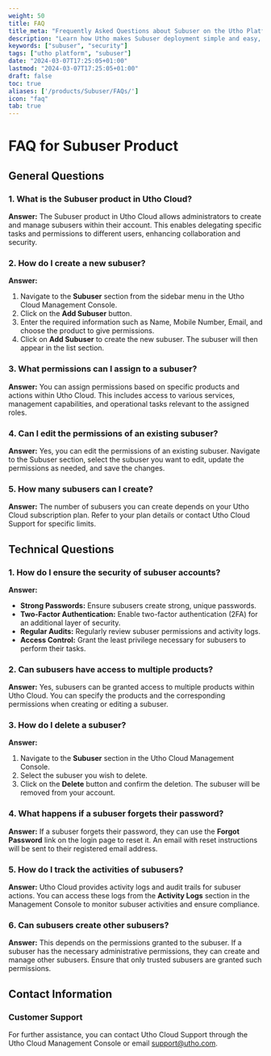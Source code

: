 ```yaml
---
weight: 50
title: FAQ
title_meta: "Frequently Asked Questions about Subuser on the Utho Platform"
description: "Learn how Utho makes Subuser deployment simple and easy, and get answers to frequently asked questions about our Subuser service."
keywords: ["subuser", "security"]
tags: ["utho platform", "subuser"]
date: "2024-03-07T17:25:05+01:00"
lastmod: "2024-03-07T17:25:05+01:00"
draft: false
toc: true
aliases: ['/products/Subuser/FAQs/']
icon: "faq"
tab: true
---
```


# FAQ for Subuser Product

## General Questions

### 1. What is the Subuser product in Utho Cloud?
**Answer:** The Subuser product in Utho Cloud allows administrators to create and manage subusers within their account. This enables delegating specific tasks and permissions to different users, enhancing collaboration and security.

### 2. How do I create a new subuser?
**Answer:**
1. Navigate to the **Subuser** section from the sidebar menu in the Utho Cloud Management Console.
2. Click on the **Add Subuser** button.
3. Enter the required information such as Name, Mobile Number, Email, and choose the product to give permissions.
4. Click on **Add Subuser** to create the new subuser. The subuser will then appear in the list section.

### 3. What permissions can I assign to a subuser?
**Answer:** You can assign permissions based on specific products and actions within Utho Cloud. This includes access to various services, management capabilities, and operational tasks relevant to the assigned roles.

### 4. Can I edit the permissions of an existing subuser?
**Answer:** Yes, you can edit the permissions of an existing subuser. Navigate to the Subuser section, select the subuser you want to edit, update the permissions as needed, and save the changes.

### 5. How many subusers can I create?
**Answer:** The number of subusers you can create depends on your Utho Cloud subscription plan. Refer to your plan details or contact Utho Cloud Support for specific limits.

## Technical Questions

### 1. How do I ensure the security of subuser accounts?
**Answer:**
- **Strong Passwords:** Ensure subusers create strong, unique passwords.
- **Two-Factor Authentication:** Enable two-factor authentication (2FA) for an additional layer of security.
- **Regular Audits:** Regularly review subuser permissions and activity logs.
- **Access Control:** Grant the least privilege necessary for subusers to perform their tasks.

### 2. Can subusers have access to multiple products?
**Answer:** Yes, subusers can be granted access to multiple products within Utho Cloud. You can specify the products and the corresponding permissions when creating or editing a subuser.

### 3. How do I delete a subuser?
**Answer:**
1. Navigate to the **Subuser** section in the Utho Cloud Management Console.
2. Select the subuser you wish to delete.
3. Click on the **Delete** button and confirm the deletion. The subuser will be removed from your account.

### 4. What happens if a subuser forgets their password?
**Answer:** If a subuser forgets their password, they can use the **Forgot Password** link on the login page to reset it. An email with reset instructions will be sent to their registered email address.

### 5. How do I track the activities of subusers?
**Answer:** Utho Cloud provides activity logs and audit trails for subuser actions. You can access these logs from the **Activity Logs** section in the Management Console to monitor subuser activities and ensure compliance.

### 6. Can subusers create other subusers?
**Answer:** This depends on the permissions granted to the subuser. If a subuser has the necessary administrative permissions, they can create and manage other subusers. Ensure that only trusted subusers are granted such permissions.

## Contact Information

### Customer Support
For further assistance, you can contact Utho Cloud Support through the Utho Cloud Management Console or email support@utho.com.

<!-- ### Feedback
We value your feedback! Please share your suggestions and comments with us at feedback@uthocloud.com to help us improve the Utho Cloud Subuser product. -->



